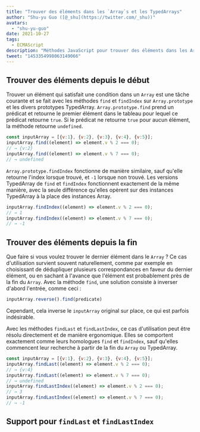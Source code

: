 ```yaml
---
title: "Trouver des éléments dans les `Array`s et les TypedArrays"
author: "Shu-yu Guo ([@_shu](https://twitter.com/_shu))"
avatars: 
  - "shu-yu-guo"
date: 2021-10-27
tags: 
  - ECMAScript
description: "Méthodes JavaScript pour trouver des éléments dans les Arrays et les TypedArrays"
tweet: "1453354998063149066"
---
```

## Trouver des éléments depuis le début

Trouver un élément qui satisfait une condition dans un `Array` est une tâche courante et se fait avec les méthodes `find` et `findIndex` sur `Array.prototype` et les divers prototypes TypedArray. `Array.prototype.find` prend un prédicat et retourne le premier élément dans le tableau pour lequel ce prédicat retourne `true`. Si le prédicat ne retourne `true` pour aucun élément, la méthode retourne `undefined`.

<!--truncate-->
```js
const inputArray = [{v:1}, {v:2}, {v:3}, {v:4}, {v:5}];
inputArray.find((element) => element.v % 2 === 0);
// → {v:2}
inputArray.find((element) => element.v % 7 === 0);
// → undefined
```

`Array.prototype.findIndex` fonctionne de manière similaire, sauf qu'elle retourne l'index lorsque trouvé, et `-1` lorsque non trouvé. Les versions TypedArray de `find` et `findIndex` fonctionnent exactement de la même manière, avec la seule différence qu'elles opèrent sur des instances TypedArray à la place des instances Array.

```js
inputArray.findIndex((element) => element.v % 2 === 0);
// → 1
inputArray.findIndex((element) => element.v % 7 === 0);
// → -1
```

## Trouver des éléments depuis la fin

Que faire si vous voulez trouver le dernier élément dans le `Array` ? Ce cas d'utilisation survient souvent naturellement, comme par exemple en choisissant de dédupliquer plusieurs correspondances en faveur du dernier élément, ou en sachant à l'avance que l'élément est probablement près de la fin du `Array`. Avec la méthode `find`, une solution consiste à inverser d'abord l'entrée, comme ceci :

```js
inputArray.reverse().find(predicate)
```

Cependant, cela inverse le `inputArray` original sur place, ce qui est parfois indésirable.

Avec les méthodes `findLast` et `findLastIndex`, ce cas d'utilisation peut être résolu directement et de manière ergonomique. Elles se comportent exactement comme leurs homologues `find` et `findIndex`, sauf qu'elles commencent leur recherche à partir de la fin du `Array` ou TypedArray.

```js
const inputArray = [{v:1}, {v:2}, {v:3}, {v:4}, {v:5}];
inputArray.findLast((element) => element.v % 2 === 0);
// → {v:4}
inputArray.findLast((element) => element.v % 7 === 0);
// → undefined
inputArray.findLastIndex((element) => element.v % 2 === 0);
// → 3
inputArray.findLastIndex((element) => element.v % 7 === 0);
// → -1
```

## Support pour `findLast` et `findLastIndex`

<feature-support chrome="97"
                 firefox="non https://bugzilla.mozilla.org/show_bug.cgi?id=1704385"
                 safari="partiel https://bugs.webkit.org/show_bug.cgi?id=227939"
                 nodejs="non"
                 babel="oui https://github.com/zloirock/core-js#array-find-from-last"></feature-support>
